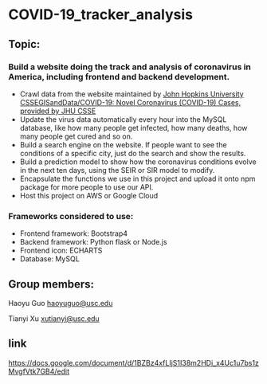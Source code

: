 # COVID-19_tracker\_analysis

## Topic: 
### Build a website doing the track and analysis of coronavirus in America, including frontend and backend development.
* Crawl data from the website maintained by [John Hopkins University CSSEGISandData/COVID-19: Novel Coronavirus (COVID-19) Cases, provided by JHU CSSE](https://github.com/CSSEGISandData/COVID-19)
* Update the virus data automatically every hour into the MySQL database, like how many people get infected, how many deaths, how many people get cured and so on.
* Build a search engine on the website. If people want to see the conditions of a specific city, just do the search and show the results.
* Build a prediction model to show how the coronavirus conditions evolve in the next ten days, using the SEIR or SIR model to modify.
* Encapsulate the functions we use in this project and upload it onto npm package for more people to use our API.
* Host this project on AWS or Google Cloud

### Frameworks considered to use: 
* Frontend framework: Bootstrap4
* Backend framework: Python flask or Node.js
* Frontend icon: ECHARTS
* Database: MySQL

## Group members:
Haoyu Guo   haoyuguo@usc.edu

Tianyi Xu   xutianyi@usc.edu 

## link
https://docs.google.com/document/d/1BZBz4xfLIjS1I38m2HDi_x4Uc1u7bs1zMvgfVtk7GB4/edit